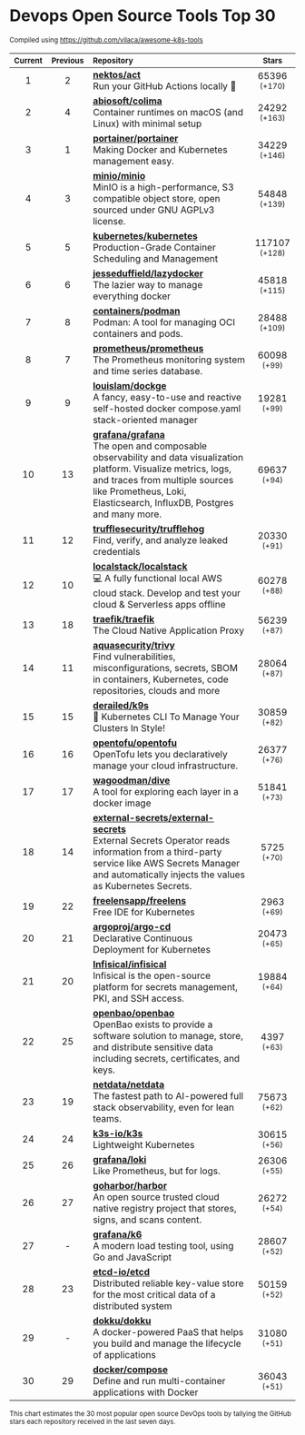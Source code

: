 # Devops Open Source Tools Top 30
<sup>Compiled using https://github.com/vilaca/awesome-k8s-tools</sup>
<div align="center">

|<sub>Current</sub>|<sub>Previous</sub>|<sub>Repository</sub>|<sub>Stars</sub>|
|:---:|:---:|:---|:---:|
|1|2|[**nektos/act**](https://github.com/nektos/act)<br/>Run your GitHub Actions locally 🚀|65396 <sup>(+170)</sup>|
|2|4|[**abiosoft/colima**](https://github.com/abiosoft/colima)<br/>Container runtimes on macOS (and Linux) with minimal setup|24292 <sup>(+163)</sup>|
|3|1|[**portainer/portainer**](https://github.com/portainer/portainer)<br/>Making Docker and Kubernetes management easy.|34229 <sup>(+146)</sup>|
|4|3|[**minio/minio**](https://github.com/minio/minio)<br/>MinIO is a high-performance, S3 compatible object store, open sourced under GNU AGPLv3 license.|54848 <sup>(+139)</sup>|
|5|5|[**kubernetes/kubernetes**](https://github.com/kubernetes/kubernetes)<br/>Production-Grade Container Scheduling and Management|117107 <sup>(+128)</sup>|
|6|6|[**jesseduffield/lazydocker**](https://github.com/jesseduffield/lazydocker)<br/>The lazier way to manage everything docker|45818 <sup>(+115)</sup>|
|7|8|[**containers/podman**](https://github.com/containers/podman)<br/>Podman: A tool for managing OCI containers and pods.|28488 <sup>(+109)</sup>|
|8|7|[**prometheus/prometheus**](https://github.com/prometheus/prometheus)<br/>The Prometheus monitoring system and time series database.|60098 <sup>(+99)</sup>|
|9|9|[**louislam/dockge**](https://github.com/louislam/dockge)<br/>A fancy, easy-to-use and reactive self-hosted docker compose.yaml stack-oriented manager|19281 <sup>(+99)</sup>|
|10|13|[**grafana/grafana**](https://github.com/grafana/grafana)<br/>The open and composable observability and data visualization platform. Visualize metrics, logs, and traces from multiple sources like Prometheus, Loki, Elasticsearch, InfluxDB, Postgres and many more. |69637 <sup>(+94)</sup>|
|11|12|[**trufflesecurity/trufflehog**](https://github.com/trufflesecurity/trufflehog)<br/>Find, verify, and analyze leaked credentials|20330 <sup>(+91)</sup>|
|12|10|[**localstack/localstack**](https://github.com/localstack/localstack)<br/>💻 A fully functional local AWS cloud stack. Develop and test your cloud & Serverless apps offline|60278 <sup>(+88)</sup>|
|13|18|[**traefik/traefik**](https://github.com/traefik/traefik)<br/>The Cloud Native Application Proxy|56239 <sup>(+87)</sup>|
|14|11|[**aquasecurity/trivy**](https://github.com/aquasecurity/trivy)<br/>Find vulnerabilities, misconfigurations, secrets, SBOM in containers, Kubernetes, code repositories, clouds and more|28064 <sup>(+87)</sup>|
|15|15|[**derailed/k9s**](https://github.com/derailed/k9s)<br/>🐶 Kubernetes CLI To Manage Your Clusters In Style!|30859 <sup>(+82)</sup>|
|16|16|[**opentofu/opentofu**](https://github.com/opentofu/opentofu)<br/>OpenTofu lets you declaratively manage your cloud infrastructure.|26377 <sup>(+76)</sup>|
|17|17|[**wagoodman/dive**](https://github.com/wagoodman/dive)<br/>A tool for exploring each layer in a docker image|51841 <sup>(+73)</sup>|
|18|14|[**external-secrets/external-secrets**](https://github.com/external-secrets/external-secrets)<br/>External Secrets Operator reads information from a third-party service like AWS Secrets Manager and automatically injects the values as Kubernetes Secrets.|5725 <sup>(+70)</sup>|
|19|22|[**freelensapp/freelens**](https://github.com/freelensapp/freelens)<br/>Free IDE for Kubernetes|2963 <sup>(+69)</sup>|
|20|21|[**argoproj/argo-cd**](https://github.com/argoproj/argo-cd)<br/>Declarative Continuous Deployment for Kubernetes|20473 <sup>(+65)</sup>|
|21|20|[**Infisical/infisical**](https://github.com/Infisical/infisical)<br/>Infisical is the open-source platform for secrets management, PKI, and SSH access.|19884 <sup>(+64)</sup>|
|22|25|[**openbao/openbao**](https://github.com/openbao/openbao)<br/>OpenBao exists to provide a software solution to manage, store, and distribute sensitive data including secrets, certificates, and keys.|4397 <sup>(+63)</sup>|
|23|19|[**netdata/netdata**](https://github.com/netdata/netdata)<br/>The fastest path to AI-powered full stack observability, even for lean teams.|75673 <sup>(+62)</sup>|
|24|24|[**k3s-io/k3s**](https://github.com/k3s-io/k3s)<br/>Lightweight Kubernetes|30615 <sup>(+56)</sup>|
|25|26|[**grafana/loki**](https://github.com/grafana/loki)<br/>Like Prometheus, but for logs.|26306 <sup>(+55)</sup>|
|26|27|[**goharbor/harbor**](https://github.com/goharbor/harbor)<br/>An open source trusted cloud native registry project that stores, signs, and scans content.|26272 <sup>(+54)</sup>|
|27|-|[**grafana/k6**](https://github.com/grafana/k6)<br/>A modern load testing tool, using Go and JavaScript|28607 <sup>(+52)</sup>|
|28|23|[**etcd-io/etcd**](https://github.com/etcd-io/etcd)<br/>Distributed reliable key-value store for the most critical data of a distributed system|50159 <sup>(+52)</sup>|
|29|-|[**dokku/dokku**](https://github.com/dokku/dokku)<br/>A docker-powered PaaS that helps you build and manage the lifecycle of applications|31080 <sup>(+51)</sup>|
|30|29|[**docker/compose**](https://github.com/docker/compose)<br/>Define and run multi-container applications with Docker|36043 <sup>(+51)</sup>|


</div>

<sub>This chart estimates the 30 most popular open source DevOps tools by tallying the GitHub stars each repository received in the last seven days.</sub>
